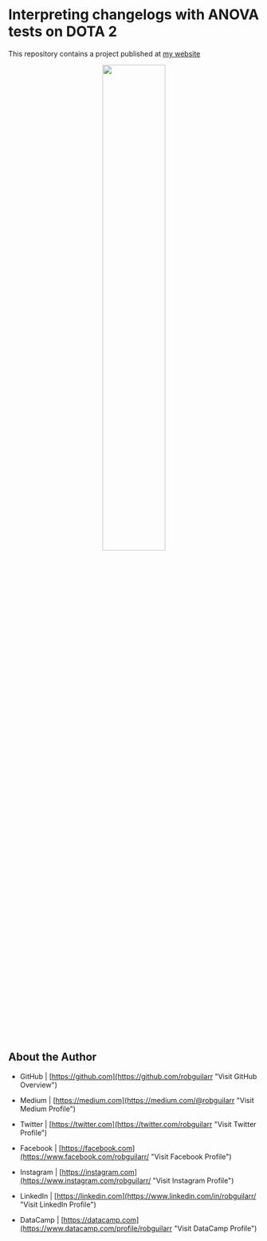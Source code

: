 # Interpreting changelogs with ANOVA tests on DOTA 2

This repository contains a project published at [my website](https://www.robguilar.com/posts/anova_dota/ "Visit personal website")


<p align="center">
 <img width="50%" height="50%" src="https://cdn.cloudflare.steamstatic.com/apps/dota2/videos/dota_react/heroes/renders/arc_warden.png">
</p>


## About the Author

- GitHub | [https://github.com](https://github.com/robguilarr "Visit GitHub Overview")

- Medium | [https://medium.com](https://medium.com/@robguilarr "Visit Medium Profile")

- Twitter | [https://twitter.com](https://twitter.com/robguilarr "Visit Twitter Profile")

- Facebook | [https://facebook.com](https://www.facebook.com/robguilarr/ "Visit Facebook Profile")

- Instagram | [https://instagram.com](https://www.instagram.com/robguilarr/ "Visit Instagram Profile")

- LinkedIn | [https://linkedin.com](https://www.linkedin.com/in/robguilarr/ "Visit LinkedIn Profile")

- DataCamp | [https://datacamp.com](https://www.datacamp.com/profile/robguilarr "Visit DataCamp Profile")